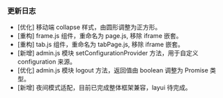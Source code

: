 ### 更新日志

- [优化] 移动端 collapse 样式，由圆形调整为正方形。
- [重构] frame.js 组件，重命名为 page.js, 移除 iframe 嵌套。
- [重构] tab.js 组件，重命名为 tabPage.js, 移除 iframe 嵌套。
- [新增] admin.js 模块 setConfigurationProvider 方法，用于自定义 configuration 来源。
- [优化] admin.js 模块 logout 方法，返回值由 boolean 调整为 Promise 类型。 
- [新增] 夜间模式适配，目前已完成整体框架兼容，layui 待完成。